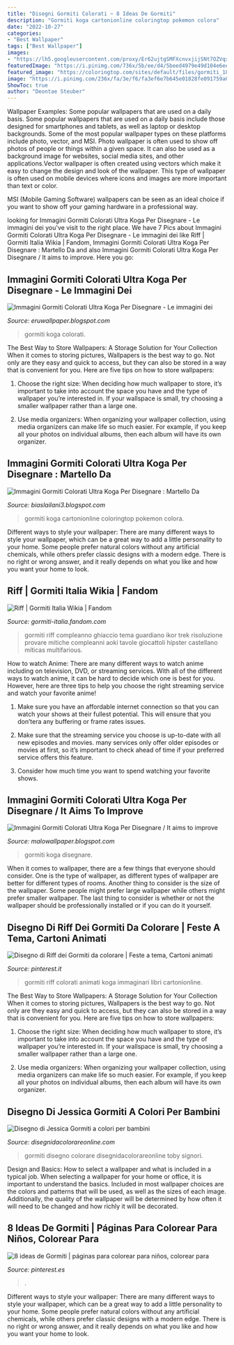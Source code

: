 ```yaml
---
title: "Disegni Gormiti Colorati ~ 8 Ideas De Gormiti"
description: "Gormiti koga cartonionline coloringtop pokemon colora"
date: "2022-10-27"
categories:
- "Best Wallpaper"
tags: ["Best Wallpaper"]
images:
- "https://lh5.googleusercontent.com/proxy/Er62ujtgSMFXcnvxjijSNt7OZVqxlP0SF41wIy6sJ6Ncpadpc915mEyWL5dK5gjy8IHZQK7uKMlXIVmuaOmtC7zE8-L1C0LbDrfAU8d1l6KWDEhfCoibT883zw=w1200-h630-p-k-no-nu"
featuredImage: "https://i.pinimg.com/736x/5b/ee/d4/5beed4979e49d104e6eeafa7ed3e8b1a.jpg"
featured_image: "https://coloringtop.com/sites/default/files/gormiti_18.jpg"
image: "https://i.pinimg.com/236x/fa/3e/f6/fa3ef6e7b645e01828fe091759a0aea7.jpg"
ShowToc: true
author: "Deontae Steuber"
---
```



Wallpaper Examples: Some popular wallpapers that are used on a daily basis.
Some popular wallpapers that are used on a daily basis include those designed for smartphones and tablets, as well as laptop or desktop backgrounds. Some of the most popular wallpaper types on these platforms include photo, vector, and MSI. 
Photo wallpaper is often used to show off photos of people or things within a given space. It can also be used as a background image for websites, social media sites, and other applications.Vector wallpaper is often created using vectors which make it easy to change the design and look of the wallpaper. This type of wallpaper is often used on mobile devices where icons and images are more important than text or color. 

MSI (Mobile Gaming Software) wallpapers can be seen as an ideal choice if you want to show off your gaming hardware in a professional way.

	

		
looking for Immagini Gormiti Colorati Ultra Koga Per Disegnare - Le immagini dei you've visit to the right place. We have 7 Pics about Immagini Gormiti Colorati Ultra Koga Per Disegnare - Le immagini dei like Riff | Gormiti Italia Wikia | Fandom, Immagini Gormiti Colorati Ultra Koga Per Disegnare : Martello Da and also Immagini Gormiti Colorati Ultra Koga Per Disegnare / It aims to improve. Here you go:
		
    
## Immagini Gormiti Colorati Ultra Koga Per Disegnare - Le Immagini Dei

<img loading=lazy src="https://i.ytimg.com/vi/GBesqo82dw8/maxresdefault.jpg" onerror="this.onerror=null;this.src='https://tse4.mm.bing.net/th?id=OIP.Xu_Z1upvk94VRCdnWDUFzQHaEK&amp;pid=15.1';" alt="Immagini Gormiti Colorati Ultra Koga Per Disegnare - Le immagini dei">

_Source: eruwallpaper.blogspot.com_

>gormiti koga colorati. 

	

The Best Way to Store Wallpapers: A Storage Solution for Your Collection
When it comes to storing pictures, Wallpapers is the best way to go. Not only are they easy and quick to access, but they can also be stored in a way that is convenient for you. Here are five tips on how to store wallpapers:
1) Choose the right size: When deciding how much wallpaper to store, it’s important to take into account the space you have and the type of wallpaper you’re interested in. If your wallspace is small, try choosing a smaller wallpaper rather than a large one.

2) Use media organizers: When organizing your wallpaper collection, using media organizers can make life so much easier. For example, if you keep all your photos on individual albums, then each album will have its own organizer.

    
## Immagini Gormiti Colorati Ultra Koga Per Disegnare : Martello Da

<img loading=lazy src="https://coloringtop.com/sites/default/files/gormiti_18.jpg" onerror="this.onerror=null;this.src='https://tse2.mm.bing.net/th?id=OIP.lV5BMXfUlTZx_2pDs8xBnQHaK7&amp;pid=15.1';" alt="Immagini Gormiti Colorati Ultra Koga Per Disegnare : Martello Da">

_Source: biaslailani3.blogspot.com_

>gormiti koga cartonionline coloringtop pokemon colora. 

	

Different ways to style your wallpaper:
There are many different ways to style your wallpaper, which can be a great way to add a little personality to your home. Some people prefer natural colors without any artificial chemicals, while others prefer classic designs with a modern edge. There is no right or wrong answer, and it really depends on what you like and how you want your home to look.

    
## Riff | Gormiti Italia Wikia | Fandom

<img loading=lazy src="https://vignette.wikia.nocookie.net/gormiti-italia/images/c/c3/Riff.png/revision/latest?cb=20181013091924&amp;path-prefix=it" onerror="this.onerror=null;this.src='https://tse3.mm.bing.net/th?id=OIP.MHTGWdzNEtCj3auGOwLmDAAAAA&amp;pid=15.1';" alt="Riff | Gormiti Italia Wikia | Fandom">

_Source: gormiti-italia.fandom.com_

>gormiti riff compleanno ghiaccio tema guardiano ikor trek risoluzione provare mitiche compleanni aoki tavole giocattoli hípster castellano míticas multifarious. 

	

How to watch Anime: There are many different ways to watch anime including on television, DVD, or streaming services.
With all of the different ways to watch anime, it can be hard to decide which one is best for you. However, here are three tips to help you choose the right streaming service and watch your favorite anime!
1. Make sure you have an affordable internet connection so that you can watch your shows at their fullest potential. This will ensure that you don’tera any buffering or frame rates issues.

2. Make sure that the streaming service you choose is up-to-date with all new episodes and movies. many services only offer older episodes or movies at first, so it’s important to check ahead of time if your preferred service offers this feature.

3. Consider how much time you want to spend watching your favorite shows.

    
## Immagini Gormiti Colorati Ultra Koga Per Disegnare / It Aims To Improve

<img loading=lazy src="https://lh5.googleusercontent.com/proxy/Er62ujtgSMFXcnvxjijSNt7OZVqxlP0SF41wIy6sJ6Ncpadpc915mEyWL5dK5gjy8IHZQK7uKMlXIVmuaOmtC7zE8-L1C0LbDrfAU8d1l6KWDEhfCoibT883zw=w1200-h630-p-k-no-nu" onerror="this.onerror=null;this.src='https://tse3.mm.bing.net/th?id=OIP.XlgWB-AU-p2TruRUajes9gHaEm&amp;pid=15.1';" alt="Immagini Gormiti Colorati Ultra Koga Per Disegnare / It aims to improve">

_Source: malowallpaper.blogspot.com_

>gormiti koga disegnare. 

	

When it comes to wallpaper, there are a few things that everyone should consider. One is the type of wallpaper, as different types of wallpaper are better for different types of rooms. Another thing to consider is the size of the wallpaper. Some people might prefer large wallpaper while others might prefer smaller wallpaper. The last thing to consider is whether or not the wallpaper should be professionally installed or if you can do it yourself.

    
## Disegno Di Riff Dei Gormiti Da Colorare | Feste A Tema, Cartoni Animati

<img loading=lazy src="https://i.pinimg.com/736x/5b/ee/d4/5beed4979e49d104e6eeafa7ed3e8b1a.jpg" onerror="this.onerror=null;this.src='https://tse3.mm.bing.net/th?id=OIP.9BPamVf9l5X9EWOmh9qO2gAAAA&amp;pid=15.1';" alt="Disegno di Riff dei Gormiti da colorare | Feste a tema, Cartoni animati">

_Source: pinterest.it_

>gormiti riff colorati animati koga immaginari libri cartonionline. 

	

The Best Way to Store Wallpapers: A Storage Solution for Your Collection
When it comes to storing pictures, Wallpapers is the best way to go. Not only are they easy and quick to access, but they can also be stored in a way that is convenient for you. Here are five tips on how to store wallpapers:
1) Choose the right size: When deciding how much wallpaper to store, it’s important to take into account the space you have and the type of wallpaper you’re interested in. If your wallspace is small, try choosing a smaller wallpaper rather than a large one.

2) Use media organizers: When organizing your wallpaper collection, using media organizers can make life so much easier. For example, if you keep all your photos on individual albums, then each album will have its own organizer.

    
## Disegno Di Jessica Gormiti A Colori Per Bambini

<img loading=lazy src="http://immagini.disegnidacolorareonline.com/cache/data/disegni-colorati/serie-tv/disegno-di-gormiti-jessica-colorato-660x847.jpg" onerror="this.onerror=null;this.src='https://tse3.mm.bing.net/th?id=OIP.IWNgUy7av01TNYI29p0aqQHaJg&amp;pid=15.1';" alt="Disegno di Jessica Gormiti a colori per bambini">

_Source: disegnidacolorareonline.com_

>gormiti disegno colorare disegnidacolorareonline toby signori. 

	

Design and Basics: How to select a wallpaper and what is included in a typical job.
When selecting a wallpaper for your home or office, it is important to understand the basics. Included in most wallpaper choices are the colors and patterns that will be used, as well as the sizes of each image. Additionally, the quality of the wallpaper will be determined by how often it will need to be changed and how richly it will be decorated.

    
## 8 Ideas De Gormiti | Páginas Para Colorear Para Niños, Colorear Para

<img loading=lazy src="https://i.pinimg.com/236x/fa/3e/f6/fa3ef6e7b645e01828fe091759a0aea7.jpg" onerror="this.onerror=null;this.src='https://tse2.mm.bing.net/th?id=OIP.peE-06cWPbCE2fIV9KuhTwAAAA&amp;pid=15.1';" alt="8 ideas de Gormiti | páginas para colorear para niños, colorear para">

_Source: pinterest.es_

>. 

	

Different ways to style your wallpaper:
There are many different ways to style your wallpaper, which can be a great way to add a little personality to your home. Some people prefer natural colors without any artificial chemicals, while others prefer classic designs with a modern edge. There is no right or wrong answer, and it really depends on what you like and how you want your home to look.

